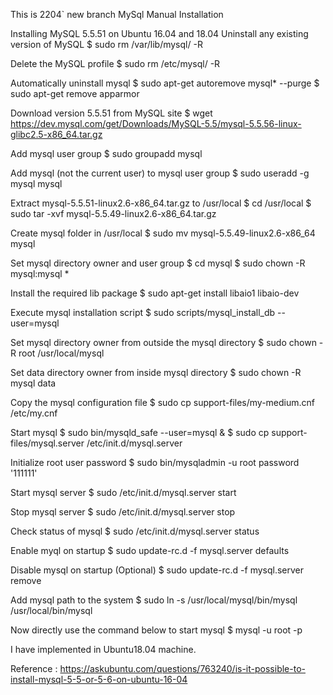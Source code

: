 This is 2204` new branch
MySql Manual Installation

Installing MySQL 5.5.51 on Ubuntu 16.04 and 18.04
Uninstall any existing version of MySQL
$ sudo rm /var/lib/mysql/ -R


Delete the MySQL profile
$ sudo rm /etc/mysql/ -R


Automatically uninstall mysql
$ sudo apt-get autoremove mysql* --purge
$ sudo apt-get remove apparmor


Download version 5.5.51 from MySQL site
$ wget https://dev.mysql.com/get/Downloads/MySQL-5.5/mysql-5.5.56-linux-glibc2.5-x86_64.tar.gz


Add mysql user group
$ sudo groupadd mysql


Add mysql (not the current user) to mysql user group
$ sudo useradd -g  mysql mysql


Extract mysql-5.5.51-linux2.6-x86_64.tar.gz to /usr/local
$ cd /usr/local
$ sudo tar -xvf mysql-5.5.49-linux2.6-x86_64.tar.gz


Create mysql folder in /usr/local
$ sudo mv mysql-5.5.49-linux2.6-x86_64 mysql


Set mysql directory owner and user group
$ cd mysql
$ sudo chown -R mysql:mysql *


Install the required lib package
$ sudo apt-get install libaio1 libaio-dev


Execute mysql installation script
$ sudo scripts/mysql_install_db --user=mysql


Set mysql directory owner from outside the mysql directory
$ sudo chown -R root /usr/local/mysql


Set data directory owner from inside mysql directory
$ sudo chown -R mysql data


Copy the mysql configuration file
$ sudo cp support-files/my-medium.cnf /etc/my.cnf 


Start mysql
$ sudo bin/mysqld_safe --user=mysql &
$ sudo cp support-files/mysql.server /etc/init.d/mysql.server


Initialize root user password
$ sudo bin/mysqladmin -u root password '111111'


Start mysql server
$ sudo /etc/init.d/mysql.server start


Stop mysql server
$ sudo /etc/init.d/mysql.server stop


Check status of mysql
$ sudo /etc/init.d/mysql.server status


Enable myql on startup
$ sudo update-rc.d -f mysql.server defaults 


Disable mysql on startup (Optional)
$ sudo update-rc.d -f mysql.server remove


Add mysql path to the system
$ sudo ln -s /usr/local/mysql/bin/mysql /usr/local/bin/mysql


Now directly use the command below to start mysql
$ mysql -u root -p 


I have implemented in Ubuntu18.04 machine.

Reference : https://askubuntu.com/questions/763240/is-it-possible-to-install-mysql-5-5-or-5-6-on-ubuntu-16-04
